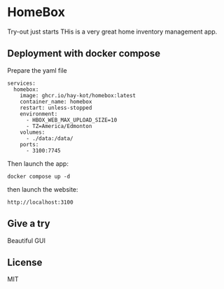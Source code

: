 # HomeBox

Try-out just starts THis is a very great home inventory management app.

## Deployment with docker compose
Prepare the yaml file
```shell
services:
  homebox:
    image: ghcr.io/hay-kot/homebox:latest
    container_name: homebox
    restart: unless-stopped
    environment:
      - HBOX_WEB_MAX_UPLOAD_SIZE=10
      - TZ=America/Edmonton
    volumes:
      - ./data:/data/
    ports:
      - 3100:7745
```
Then launch the app:
```shell
docker compose up -d
```

then launch the website:
```shell
http://localhost:3100
```

## Give a try
Beautiful GUI

## License
MIT

